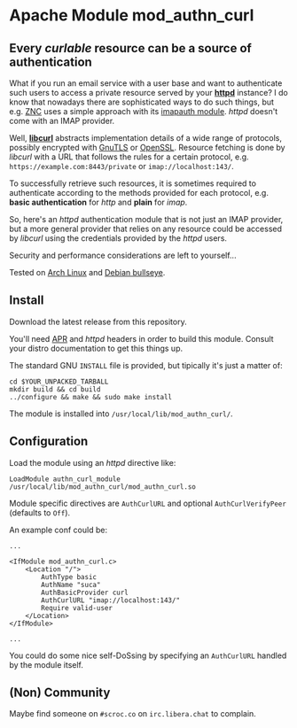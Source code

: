 # Apache Module mod_authn_curl

## Every _curlable_ resource can be a source of authentication

What if you run an email service with a user base and want to
authenticate such users to access a private resource served by your
**[httpd](https://httpd.apache.org/)** instance? I do know that
nowadays there are sophisticated ways to do such things, but
e.g. [ZNC](https://wiki.znc.in/ZNC) uses a simple approach with its
[imapauth module](https://wiki.znc.in/Imapauth). _httpd_ doesn't come
with an IMAP provider.

Well, **[libcurl](https://curl.se/libcurl/)** abstracts implementation
details of a wide range of protocols, possibly encrypted with
[GnuTLS](https://www.gnutls.org/) or
[OpenSSL](https://www.openssl.org/). Resource fetching is done by
_libcurl_ with a URL that follows the rules for a certain protocol,
e.g. `https://example.com:8443/private` or `imap://localhost:143/`.

To successfully retrieve such resources, it is sometimes required to
authenticate according to the methods provided for each protocol,
e.g. **basic authentication** for _http_ and **plain** for _imap_.

So, here's an _httpd_ authentication module that is not just an IMAP
provider, but a more general provider that relies on any resource
could be accessed by _libcurl_ using the credentials provided by the
_httpd_ users.

Security and performance considerations are left to yourself...

Tested on [Arch Linux](https://archlinux.org/) and [Debian
bullseye](https://www.debian.org/releases/bullseye/).

## Install

Download the latest release from this repository.

You'll need [APR](https://apr.apache.org/) and _httpd_ headers in
order to build this module. Consult your distro documentation to get
this things up.

The standard GNU `INSTALL` file is provided, but tipically it's just a
matter of:

``` shell
cd $YOUR_UNPACKED_TARBALL
mkdir build && cd build
../configure && make && sudo make install
```

The module is installed into `/usr/local/lib/mod_authn_curl/`.

## Configuration

Load the module using an _httpd_ directive like:

``` apacheconf
LoadModule authn_curl_module  /usr/local/lib/mod_authn_curl/mod_authn_curl.so
```

Module specific directives are `AuthCurlURL` and optional
`AuthCurlVerifyPeer` (defaults to `Off`).

An example conf could be:

``` apacheconf
...

<IfModule mod_authn_curl.c>
	<Location "/">
		AuthType basic
		AuthName "suca"
		AuthBasicProvider curl
		AuthCurlURL "imap://localhost:143/"
		Require valid-user
	</Location>
</IfModule>

...
```

You could do some nice self-DoSsing by specifying an `AuthCurlURL`
handled by the module itself.

## (Non) Community

Maybe find someone on `#scroc.co` on `irc.libera.chat` to complain.

